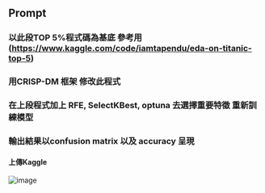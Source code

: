 ## Prompt
### 以此段TOP 5%程式碼為基底 參考用(https://www.kaggle.com/code/iamtapendu/eda-on-titanic-top-5)
### 用CRISP-DM 框架 修改此程式 
### 在上段程式加上 RFE, SelectKBest, optuna 去選擇重要特徵 重新訓練模型
### 輸出結果以confusion matrix 以及 accuracy 呈現

#### 上傳Kaggle
![image](https://github.com/user-attachments/assets/c681d8b4-a2ff-4ab3-8690-7dc8da6f715b)

